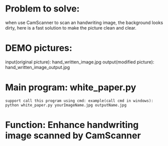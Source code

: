 

# Problem to solve:
when use CamScanner to scan an handwriting image, the background looks dirty, here is a fast solution to make the picture clean and clear.

# DEMO pictures:
input(original picture): hand_written_image.jpg
output(modified picture): hand_written_image_output.jpg

# Main program: white_paper.py
    support call this program using cmd: example(call cmd in windows): python white_paper.py yourImageName.jpg outputName.jpg

# Function: Enhance handwriting image scanned by CamScanner







